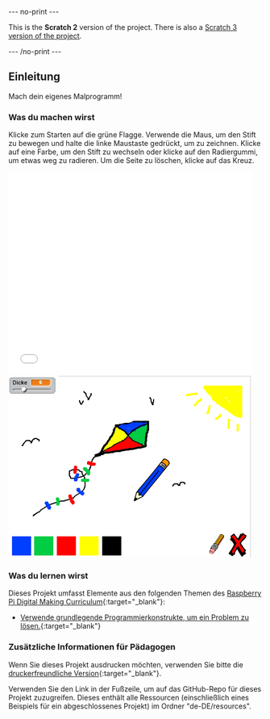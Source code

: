 --- no-print ---

This is the **Scratch 2** version of the project. There is also a [Scratch 3 version of the project](https://projects.raspberrypi.org/de-DE/projects/paint-box).

--- /no-print ---

## Einleitung

Mach dein eigenes Malprogramm!

### Was du machen wirst

Klicke zum Starten auf die grüne Flagge. Verwende die Maus, um den Stift zu bewegen und halte die linke Maustaste gedrückt, um zu zeichnen. Klicke auf eine Farbe, um den Stift zu wechseln oder klicke auf den Radiergummi, um etwas weg zu radieren. Um die Seite zu löschen, klicke auf das Kreuz.

<div class="scratch-preview">
  <iframe allowtransparency="true" width="485" height="402" src="//scratch.mit.edu/projects/embed/227798851/?autostart=false" frameborder="0"></iframe>
  <img src="images/paint-final.png">
</div>

### Was du lernen wirst

Dieses Projekt umfasst Elemente aus den folgenden Themen des [Raspberry Pi Digital Making Curriculum](http://rpf.io/curriculum){:target="_blank"}:

+ [Verwende grundlegende Programmierkonstrukte, um ein Problem zu lösen.](https://www.raspberrypi.org/curriculum/programming/builder){:target="_blank"}

### Zusätzliche Informationen für Pädagogen

Wenn Sie dieses Projekt ausdrucken möchten, verwenden Sie bitte die [druckerfreundliche Version](https://projects.raspberrypi.org/de-DE/projects/paint-box-scratch2/print){:target="_blank"}.

Verwenden Sie den Link in der Fußzeile, um auf das GitHub-Repo für dieses Projekt zuzugreifen. Dieses enthält alle Ressourcen (einschließlich eines Beispiels für ein abgeschlossenes Projekt) im Ordner "de-DE/resources".